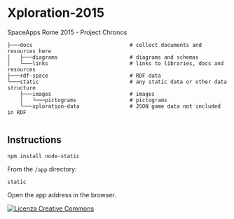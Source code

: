 # Xploration-2015
SpaceApps Rome 2015 - Project Chronos

```
├───docs                               # collect documents and resources here
│   ├───diagrams                       # diagrams and schemas
│   └───links                          # links to libraries, docs and resources
├───rdf-space                          # RDF data
└───static                             # any static data or other data structure
    ├───images                         # images
    │   └───pictograms                 # pictograms
    └───xploration-data                # JSON game data not included in RDF


```

## Instructions

```
npm install node-static
```

From the `/app` directory:

```
static
```

Open the app address in the browser.


<a rel="license" href="http://creativecommons.org/licenses/by-nc-sa/4.0/"><img alt="Licenza Creative Commons" style="border-width:0" src="https://i.creativecommons.org/l/by-nc-sa/4.0/80x15.png" /></a>
